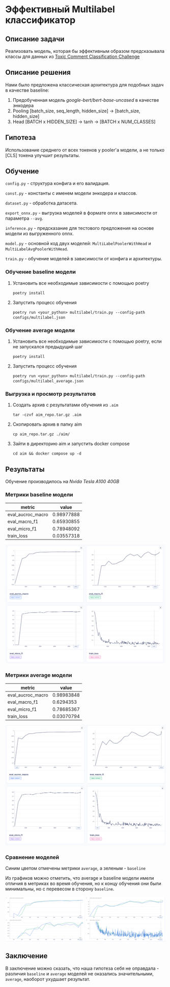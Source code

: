 # Эффективный Multilabel классификатор

## Описание задачи

Реализовать модель, которая бы эффективным образом предсказывала классы для данных из [Toxic Comment Classification Challenge](https://www.kaggle.com/competitions/jigsaw-toxic-comment-classification-challenge)

## Описание решения

Нами было предложена классическая архитектура для подобных задач в качестве baseline:

1. Предобученная модель _google-bert/bert-base-uncased_ в качестве энкодера
2. Pooling [batch_size, seq_length, hidden_size] -> [batch_size, hidden_size]
3. Head [BATCH x HIDDEN_SIZE] -> tanh -> [BATCH x NUM_CLASSES]

## Гипотеза

Использование среднего от всех токенов у pooler'а модели, а не только [CLS] токена улучшит результаты.

## Обучение

`config.py` - структура конфига и его валидация.

`const.py` - константы с именем модели энкодера и классов.

`dataset.py` - обработка датасета.

`export_onnx.py` - выгрузка моделей в формате onnx в зависимости от параметра `--avg`.

`inference.py` - предсказание для тестового предложения на основе модели из выгруженного onnx.

``model.py`` - основной код двух моделей: `MultiLabelPoolerWithHead` и  `MultiLabelAvgPoolerWithHead`.

`train.py` - обучение моделей в зависимости от конфига и архитектуры.

### Обучение baseline модели

1. Установить все необходимые зависимости с помощью poetry

   ```shell
   poetry install
   ```
2. Запустить процесс обучения

   ```shell
   poetry run <your_python> multilabel/train.py --config-path configs/multilabel.json
   ```

### Обучение average модели

1. Установить все необходимые зависимости с помощью poetry, если не запускался предыдущий шаг

   ```shell
   poetry install
   ```
2. Запустить процесс обучения

   ```shell
   poetry run <your_python> multilabel/train.py --config-path configs/multilabel_average.json
   ```

### Выгрузка и просмотр результатов

1. Создать архив с результатами обучения из `.aim`

   ```shell
   tar -czvf aim_repo.tar.gz .aim
   ```
2. Скопировать архив в папку aim

   ```shell
   cp aim_repo.tar.gz ./aim/
   ```
3. Зайти в директорию aim и запустить docker compose

   ```shell
   сd aim && docker compose up -d
   ```

## Результаты

Обучение производилось на *Nvida Tesla A100 40GB*

### Метрики baseline модели

| metric            | value      |
| ----------------- | ---------- |
| eval_aucroc_macro | 0.98977888 |
| eval_macro_f1     | 0.65930855 |
| eval_micro_f1     | 0.78948092 |
| train_loss        | 0.03557318 |

![baseline metrics](./images/baseline_metrics.png "Baseline metrics")

### Метрики average модели

| metric            | value      |
| ----------------- | ---------- |
| eval_aucroc_macro | 0.98983848 |
| eval_macro_f1     | 0.6294353  |
| eval_micro_f1     | 0.78685367 |
| train_loss        | 0.03070794 |

![average metrics](./images/average_metrics.png "Average metrics")

### Сравнение моделей

Синим цветом отмечены метрики `average`, а зеленым - `baseline`

Из графиков можно отметить, что average и baseline модели имели отличия в метриках во время обучения, но к концу обучения они были минимальны, но с перевесом в сторону `baseline`.

![metrics compare](./images/metrics_compare.png)

## Заключение

 В заключение можно сказать, что наша гипотеза себя не оправдала - различия `baseline` и `average` моделей не оказались значительными, `average`, наоборот ухудшает результат.
